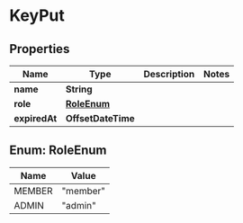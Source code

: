 

# KeyPut


## Properties

| Name | Type | Description | Notes |
|------------ | ------------- | ------------- | -------------|
|**name** | **String** |  |  |
|**role** | [**RoleEnum**](#RoleEnum) |  |  |
|**expiredAt** | **OffsetDateTime** |  |  |



## Enum: RoleEnum

| Name | Value |
|---- | -----|
| MEMBER | &quot;member&quot; |
| ADMIN | &quot;admin&quot; |



